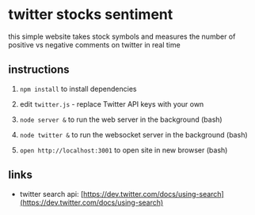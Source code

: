 twitter stocks sentiment
=====
 
this simple website takes stock symbols and measures the number of positive vs negative
comments on twitter in real time


instructions
------

1. `npm install` to install dependencies

1. edit `twitter.js` - replace Twitter API keys with your own

1. `node server &` to run the web server in the background (bash)

1. `node twitter &` to run the websocket server in the background (bash)

1. `open http://localhost:3001` to open site in new browser (bash)


links
----

* twitter search api: [https://dev.twitter.com/docs/using-search](https://dev.twitter.com/docs/using-search)